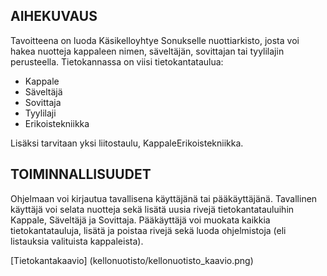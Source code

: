 ## AIHEKUVAUS

Tavoitteena on luoda Käsikelloyhtye Sonukselle nuottiarkisto, josta voi hakea nuotteja kappaleen nimen, säveltäjän, sovittajan tai tyylilajin perusteella. Tietokannassa on viisi tietokantataulua:

- Kappale
- Säveltäjä
- Sovittaja
- Tyylilaji
- Erikoistekniikka

Lisäksi tarvitaan yksi liitostaulu, KappaleErikoistekniikka.


## TOIMINNALLISUUDET

Ohjelmaan voi kirjautua tavallisena käyttäjänä tai pääkäyttäjänä. Tavallinen käyttäjä voi selata nuotteja sekä lisätä uusia rivejä tietokantatauluihin Kappale, Säveltäjä ja Sovittaja. Pääkäyttäjä voi muokata kaikkia tietokantatauluja, lisätä ja poistaa rivejä sekä luoda ohjelmistoja (eli listauksia valituista kappaleista).

[Tietokantakaavio] (kellonuotisto/kellonuotisto_kaavio.png)
